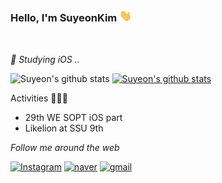

<h3> Hello, I'm SuyeonKim <img src="https://github.com/ABSphreak/ABSphreak/blob/master/gifs/Hi.gif" width="20px"></h3>

<br/>

  _🍎 Studying iOS .._
<br/>

     


  ![Suyeon's github stats](https://github-readme-stats.vercel.app/api?username=Suyeon9911&show_icons=true)
[![Suyeon's github stats](https://github-readme-stats.vercel.app/api/top-langs/?username=Suyeon9911&show_icons=true&hide_border=true&title_color=004386&icon_color=004386&layout=compact)](https://github.com/Suyeon9911)



Activities 👩🏻‍💻

- 29th WE SOPT iOS part
- Likelion at SSU 9th



  
<i>Follow me around the web</i><br>

<a href="https://www.instagram.com/su_vera_" target="_blank"><img src="https://img.shields.io/badge/Instagram-%23E4405F.svg?&style=flat-square&logo=instagram&logoColor=white" alt="Instagram"></a>
<a href="https://blog.naver.com/rlatndus9911" target="_blank"><img src="https://img.shields.io/badge/Naver Blog-03C75A?style=flat-square&logo=naver&logoColor=white" alt="naver"></a>
<a href="rlatndus991120@gmail.com" target="_blank"><img src="https://img.shields.io/badge/Gmail-EA4335?style=flat-square&logo=gmail&logoColor=white" alt="gmail"></a>


</div>
